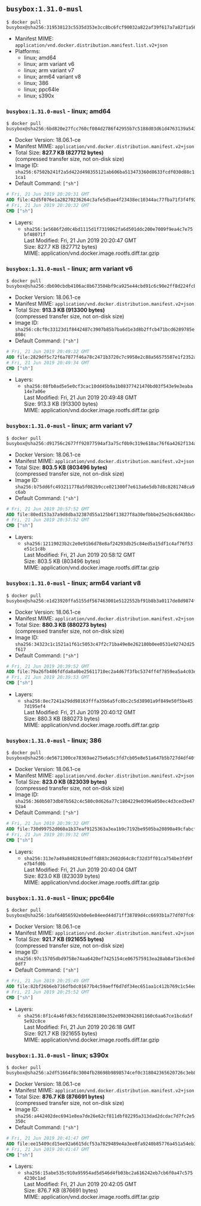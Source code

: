 ## `busybox:1.31.0-musl`

```console
$ docker pull busybox@sha256:319538123c5535d353e3cc8bc6fcf90032a822af39f617a7a82f1a5624957b74
```

-	Manifest MIME: `application/vnd.docker.distribution.manifest.list.v2+json`
-	Platforms:
	-	linux; amd64
	-	linux; arm variant v6
	-	linux; arm variant v7
	-	linux; arm64 variant v8
	-	linux; 386
	-	linux; ppc64le
	-	linux; s390x

### `busybox:1.31.0-musl` - linux; amd64

```console
$ docker pull busybox@sha256:6bd820e27fcc760cf084d2786f42955b7c5188d03d61d4763139a54302ef5f8c
```

-	Docker Version: 18.06.1-ce
-	Manifest MIME: `application/vnd.docker.distribution.manifest.v2+json`
-	Total Size: **827.7 KB (827712 bytes)**  
	(compressed transfer size, not on-disk size)
-	Image ID: `sha256:67502b241f2a5d422d498355121ab606ba513473360d8633fcdf030d88c11ca1`
-	Default Command: `["sh"]`

```dockerfile
# Fri, 21 Jun 2019 20:20:31 GMT
ADD file:42d5f076e1a28270236264c3afe5d5ae4f23438ec10344ac77fba71f3f4f920a in / 
# Fri, 21 Jun 2019 20:20:32 GMT
CMD ["sh"]
```

-	Layers:
	-	`sha256:1e5686f2d0c4bd1115d1f7319862fa6d501ddc200e7009f9ea4c7e75bf48071f`  
		Last Modified: Fri, 21 Jun 2019 20:20:47 GMT  
		Size: 827.7 KB (827712 bytes)  
		MIME: application/vnd.docker.image.rootfs.diff.tar.gzip

### `busybox:1.31.0-musl` - linux; arm variant v6

```console
$ docker pull busybox@sha256:db690cbdb4106ac8b673504bf9ca925e44cbd91c6c90e2ff8d224fcbf4583f4c
```

-	Docker Version: 18.06.1-ce
-	Manifest MIME: `application/vnd.docker.distribution.manifest.v2+json`
-	Total Size: **913.3 KB (913300 bytes)**  
	(compressed transfer size, not on-disk size)
-	Image ID: `sha256:c8cf0c33123d1f8442487c3907b85b7ba6d1e3d8b2ffcb471bcd6289785e808c`
-	Default Command: `["sh"]`

```dockerfile
# Fri, 21 Jun 2019 20:49:32 GMT
ADD file:2829df5c72f6a7877f46a78c2471b3720c7c9958e2c88a56575587e1f2352ab7 in / 
# Fri, 21 Jun 2019 20:49:34 GMT
CMD ["sh"]
```

-	Layers:
	-	`sha256:08fb0ad5e5e0cf3cac10dd45b9a1b08377421470bd03f543e9e3eaba14e7a06e`  
		Last Modified: Fri, 21 Jun 2019 20:49:48 GMT  
		Size: 913.3 KB (913300 bytes)  
		MIME: application/vnd.docker.image.rootfs.diff.tar.gzip

### `busybox:1.31.0-musl` - linux; arm variant v7

```console
$ docker pull busybox@sha256:d91756c2677ff92077594af3a75cf0b9c319e610ac76f6a4262f134aa8fec70f
```

-	Docker Version: 18.06.1-ce
-	Manifest MIME: `application/vnd.docker.distribution.manifest.v2+json`
-	Total Size: **803.5 KB (803496 bytes)**  
	(compressed transfer size, not on-disk size)
-	Image ID: `sha256:b75dd6fc493211778a5f082b9cce021300f7e613a6e5db7d8c8281748ca9c6ab`
-	Default Command: `["sh"]`

```dockerfile
# Fri, 21 Jun 2019 20:57:52 GMT
ADD file:80ed153a37a9d8dba32387d55a125b6f13827f8a30efbbbe25e26c6d43bbc486 in / 
# Fri, 21 Jun 2019 20:57:52 GMT
CMD ["sh"]
```

-	Layers:
	-	`sha256:12119023b2c2e0e91b6d78e8af24293db25c84ed5a15df1c4af76f53e51c1c8b`  
		Last Modified: Fri, 21 Jun 2019 20:58:12 GMT  
		Size: 803.5 KB (803496 bytes)  
		MIME: application/vnd.docker.image.rootfs.diff.tar.gzip

### `busybox:1.31.0-musl` - linux; arm64 variant v8

```console
$ docker pull busybox@sha256:e1d23920ffa5155df567463001e5122552bf91b8b3a0117de8d9874f462eb235
```

-	Docker Version: 18.06.1-ce
-	Manifest MIME: `application/vnd.docker.distribution.manifest.v2+json`
-	Total Size: **880.3 KB (880273 bytes)**  
	(compressed transfer size, not on-disk size)
-	Image ID: `sha256:34323c1c1521a1f61c5053c47f2c71ba49e8e262180b0ee0531e92742d25f617`
-	Default Command: `["sh"]`

```dockerfile
# Fri, 21 Jun 2019 20:39:52 GMT
ADD file:79a26fb486fdfda8a0be25611710ec2a4d67f3fbc5374ff4f7859ea5a4c03e03 in / 
# Fri, 21 Jun 2019 20:39:53 GMT
CMD ["sh"]
```

-	Layers:
	-	`sha256:8ec7241a29dd98163fffa35b6a5fc8bc2c5d38901a9f849e50f5be457d195ef4`  
		Last Modified: Fri, 21 Jun 2019 20:40:12 GMT  
		Size: 880.3 KB (880273 bytes)  
		MIME: application/vnd.docker.image.rootfs.diff.tar.gzip

### `busybox:1.31.0-musl` - linux; 386

```console
$ docker pull busybox@sha256:de5671300ce78369ae275e6a5c3fd7cb05e8e51a647b5b727d4df40f3915f788
```

-	Docker Version: 18.06.1-ce
-	Manifest MIME: `application/vnd.docker.distribution.manifest.v2+json`
-	Total Size: **823.0 KB (823039 bytes)**  
	(compressed transfer size, not on-disk size)
-	Image ID: `sha256:360b5073db07b562c4c580c0d626a77c1804229e0396a050ec4d3ced3e4792a4`
-	Default Command: `["sh"]`

```dockerfile
# Fri, 21 Jun 2019 20:39:32 GMT
ADD file:730d99752d060a1b37eaf9125363a3ea1b9c7192be9505ba20890a49cfabcfae in / 
# Fri, 21 Jun 2019 20:39:32 GMT
CMD ["sh"]
```

-	Layers:
	-	`sha256:313e7a49a8482810edffd883c2602d64c8cf32d3ff01ca754be3fd9fe7b4fd0b`  
		Last Modified: Fri, 21 Jun 2019 20:40:04 GMT  
		Size: 823.0 KB (823039 bytes)  
		MIME: application/vnd.docker.image.rootfs.diff.tar.gzip

### `busybox:1.31.0-musl` - linux; ppc64le

```console
$ docker pull busybox@sha256:1daf64056592eb0e6e84eed44d71ff38789d4cc6693b1a77df07fc6faa31b04d
```

-	Docker Version: 18.06.1-ce
-	Manifest MIME: `application/vnd.docker.distribution.manifest.v2+json`
-	Total Size: **921.7 KB (921655 bytes)**  
	(compressed transfer size, not on-disk size)
-	Image ID: `sha256:97c15705dbd9758e74aa6420ef7425154ce067575913ea28ab8af1bc63ed0df7`
-	Default Command: `["sh"]`

```dockerfile
# Fri, 21 Jun 2019 20:25:49 GMT
ADD file:82bf26b6eb716dfbdc01677b4c59aeff6d7df34ec651aa1c412b769c1c54edf5 in / 
# Fri, 21 Jun 2019 20:25:52 GMT
CMD ["sh"]
```

-	Layers:
	-	`sha256:8f1c4a46fd63cfd16628180e352e0983042681160c6aa67ce1bcda5f5e92c8ce`  
		Last Modified: Fri, 21 Jun 2019 20:26:18 GMT  
		Size: 921.7 KB (921655 bytes)  
		MIME: application/vnd.docker.image.rootfs.diff.tar.gzip

### `busybox:1.31.0-musl` - linux; s390x

```console
$ docker pull busybox@sha256:a2df51664f8c3004fb28698b9898574cef0c318042365620726c3eb89c0bd703
```

-	Docker Version: 18.06.1-ce
-	Manifest MIME: `application/vnd.docker.distribution.manifest.v2+json`
-	Total Size: **876.7 KB (876691 bytes)**  
	(compressed transfer size, not on-disk size)
-	Image ID: `sha256:a442402dec6941e8ea7de26e62cf811dbf82295a313dad2dcdac7d7fc2e5350c`
-	Default Command: `["sh"]`

```dockerfile
# Fri, 21 Jun 2019 20:41:47 GMT
ADD file:ee15409cd15ee92a6615dcf53a7829489e4a3ee8fa9240b85776a451a54eb37f in / 
# Fri, 21 Jun 2019 20:41:47 GMT
CMD ["sh"]
```

-	Layers:
	-	`sha256:15abe535c910a95954ad5d546d4fb03bc2a616242eb7cb6f0a47c5754230c1ad`  
		Last Modified: Fri, 21 Jun 2019 20:42:05 GMT  
		Size: 876.7 KB (876691 bytes)  
		MIME: application/vnd.docker.image.rootfs.diff.tar.gzip
